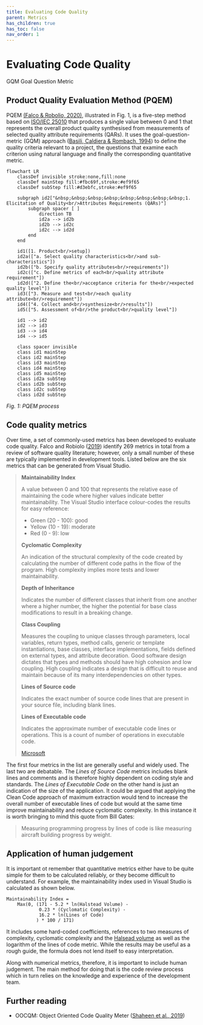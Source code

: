 ```yaml
---
title: Evaluating Code Quality
parent: Metrics
has_children: true
has_toc: false
nav_order: 1
---
```


# Evaluating Code Quality

GQM
Goal Question Metric

## Product Quality Evaluation Method (PQEM)

PQEM [(Falco & Robolio, 2020)](https://doi.org/10.1109/ARGENCON49523.2020.9505405),
illustrated in Fig. 1, is a five-step method based on
[ISO/IEC 25010](https://napier.primo.exlibrisgroup.com/permalink/44NAP_INST/19n0mho/cdi_bsi_primary_000000000030215101)
that produces a single value between 0 and 1 that represents the overall product quality synthesised
from measurements of selected quality attribute requirements (QARs).
It uses the goal-question-metric (GQM) approach
([Basili, Caldiera & Rombach, 1994](https://www.ecs.csun.edu/~rlingard/COMP587/gqm.pdf))
to define the quality criteria relevant to a project, the questions that examine each criterion
using natural language and finally the corresponding quantitative metric.

``` mermaid
flowchart LR
    classDef invisible stroke:none,fill:none
    classDef mainStep fill:#fbc69f,stroke:#ef9f65
    classDef subStep fill:#d3ebfc,stroke:#ef9f65

    subgraph id2["&nbsp;&nbsp;&nbsp;&nbsp;&nbsp;&nbsp;&nbsp;&nbsp;1. Elicitation of Quality<br/>Attributes Requirements (QARs)"]
        subgraph spacer [ ]
            direction TB
            id2a --> id2b
            id2b --> id2c
            id2c --> id2d
        end
    end

    id1([1. Product<br/>setup])
    id2a(["a. Select quality characteristics<br/>and sub-characteristics"])
    id2b(["b. Specify quality attributes<br/>requirements"])
    id2c(["c. Define metrics of each<br/>quality attribute requirement"])
    id2d(["2. Define the<br/>acceptance criteria for the<br/>expected quality level"])
    id3(["3. Measure and test<br/>each quality attribute<br/>requirement"])
    id4(["4. Collect and<br/>synthesize<br/>results"])
    id5(["5. Assessment of<br/>the product<br/>quality level"])

    id1 --> id2
    id2 --> id3
    id3 --> id4
    id4 --> id5

    class spacer invisible
    class id1 mainStep
    class id2 mainStep
    class id3 mainStep
    class id4 mainStep
    class id5 mainStep
    class id2a subStep
    class id2b subStep
    class id2c subStep
    class id2d subStep
```

*Fig. 1: PQEM process*

## Code quality metrics

Over time, a set of commonly-used metrics has been developed to evaluate code quality.
Falco and Robiolo ([2019](https://doi.org/10.1007/978-3-030-35333-9_51)) identify 269
metrics in total from a review of software quality literature; however, only a small
number of these are typically implemented in development tools. Listed below are the
six metrics that can be generated from Visual Studio.

> **Maintainability Index**
>
> A value between 0 and 100 that represents the relative ease of maintaining the code
> where higher values indicate better maintainability. The Visual Studio interface
> colour-codes the results for easy reference:
> * Green (20 - 100): good
> * Yellow (10 - 19): moderate
> * Red (0 - 9): low
>
> **Cyclomatic Complexity**
>
> An indication of the structural complexity of the code created by calculating the number
> of different code paths in the flow of the program. High complexity implies more tests
> and lower maintainability.
>
> **Depth of Inheritance**
>
> Indicates the number of different classes that inherit from one another where a
> higher number, the higher the potential for base class modifications to
> result in a breaking change.
>
> **Class Coupling**
>
> Measures the coupling to unique classes through parameters, local variables, return
> types, method calls, generic or template instantiations, base classes, interface
> implementations, fields defined on external types, and attribute decoration. Good
> software design dictates that types and methods should have high cohesion and low
> coupling. High coupling indicates a design that is difficult to reuse and maintain
> because of its many interdependencies on other types.
>
> **Lines of Source code**
>
> Indicates the exact number of source code lines that are present in your source file,
> including blank lines.
>
> **Lines of Executable code**
>
> Indicates the approximate number of executable code lines or operations. This is a count
> of number of operations in executable code.
>
> [Microsoft](https://learn.microsoft.com/en-us/visualstudio/code-quality/code-metrics-values?view=vs-2022)

The first four metrics in the list are generally useful and widely used. The last two are
debatable. The *Lines of Source Code* metrics includes blank lines and comments and is
therefore highly dependent on coding style and standards. The *Lines of Executable Code*
on the other hand is just an indication of the size of the application. It could be
argued that applying the Clean Code approach of maximum extraction would tend to increase
the overall number of executable lines of code but would at the same time improve
maintainability and reduce cyclomatic complexity. In this instance it is worth bringing to
mind this quote from Bill Gates:

> Measuring programming progress by lines of code is like measuring aircraft building
> progress by weight.

## Application of human judgement

It is important ot remember that quantitative metrics either have to be quite simple
for them to be calculated reliably, or they become difficult to understand. For example,
the maintainability index used in Visual Studio is calculated as shown below.

```
Maintainability Index =
    Max(0, (171 - 5.2 * ln(Halstead Volume) -
            0.23 * (Cyclomatic Complexity) -
            16.2 * ln(Lines of Code)
           ) * 100 / 171)
```

It includes some hard-coded coefficients, references to two measures of complexity,
cyclomatic complexity and the
[Halsead volume](https://www.verifysoft.com/en_halstead_metrics.html) as well as the
logarithm of the lines of code metric. While the results may be useful as a rough guide,
the formula does not lend itself to easy interpretation.

Along with numerical metrics, therefore, it is important to include human judgement.
The main method for doing that is the code review process which in turn relies on the
knowledge and experience of the development team.

## Further reading

* OOCQM: Object Oriented Code Quality Meter ([Shaheen et al., 2019](https://doi.org/10.1007/978-3-030-25225-0_11))

